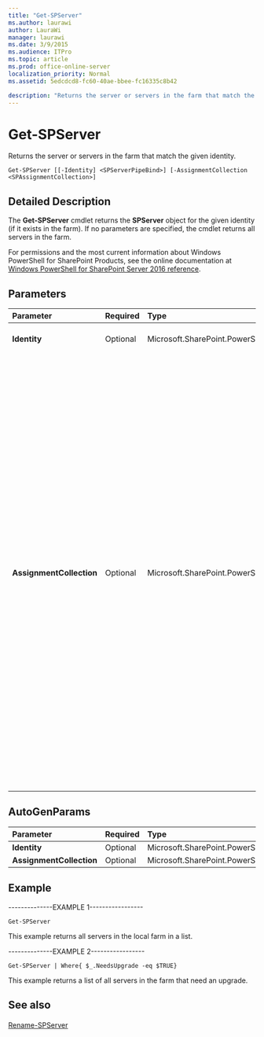 ```yaml
---
title: "Get-SPServer"
ms.author: laurawi
author: LauraWi
manager: laurawi
ms.date: 3/9/2015
ms.audience: ITPro
ms.topic: article
ms.prod: office-online-server
localization_priority: Normal
ms.assetid: 5edcdcd8-fc60-40ae-bbee-fc16335c8b42

description: "Returns the server or servers in the farm that match the given identity."
---
```


# Get-SPServer

Returns the server or servers in the farm that match the given identity.
  
```
Get-SPServer [[-Identity] <SPServerPipeBind>] [-AssignmentCollection <SPAssignmentCollection>]
```

## Detailed Description

The **Get-SPServer** cmdlet returns the **SPServer** object for the given identity (if it exists in the farm). If no parameters are specified, the cmdlet returns all servers in the farm. 
  
For permissions and the most current information about Windows PowerShell for SharePoint Products, see the online documentation at [Windows PowerShell for SharePoint Server 2016 reference](https://go.microsoft.com/fwlink/p/?LinkId=671715).
  
## Parameters

|**Parameter**|**Required**|**Type**|**Description**|
|:-----|:-----|:-----|:-----|
|**Identity** <br/> |Optional  <br/> |Microsoft.SharePoint.PowerShell.SPServerPipeBind  <br/> |Specifies the address of the server to return.  <br/> |
|**AssignmentCollection** <br/> |Optional  <br/> |Microsoft.SharePoint.PowerShell.SPAssignmentCollection  <br/> |Manages objects for the purpose of proper disposal. Use of objects, such as **SPWeb** or **SPSite**, can use large amounts of memory and use of these objects in Windows PowerShell scripts requires proper memory management. Using the **SPAssignment** object, you can assign objects to a variable and dispose of the objects after they are needed to free up memory. When **SPWeb**, **SPSite**, or **SPSiteAdministration** objects are used, the objects are automatically disposed of if an assignment collection or the **Global** parameter is not used.  <br/> > [!NOTE]> When the **Global** parameter is used, all objects are contained in the global store. If objects are not immediately used, or disposed of by using the **Stop-SPAssignment** command, an out-of-memory scenario can occur.           |
   
## AutoGenParams

|**Parameter**|**Required**|**Type**|**Description**|
|:-----|:-----|:-----|:-----|
|**Identity** <br/> |Optional  <br/> |Microsoft.SharePoint.PowerShell.SPServerPipeBind  <br/> ||
|**AssignmentCollection** <br/> |Optional  <br/> |Microsoft.SharePoint.PowerShell.SPAssignmentCollection  <br/> ||
   
## Example

--------------EXAMPLE 1-----------------
  
```
Get-SPServer
```

This example returns all servers in the local farm in a list.
  
--------------EXAMPLE 2-----------------
  
```
Get-SPServer | Where{ $_.NeedsUpgrade -eq $TRUE}
```

This example returns a list of all servers in the farm that need an upgrade.
  
## See also

#### 

[Rename-SPServer](rename-spserver.md)

